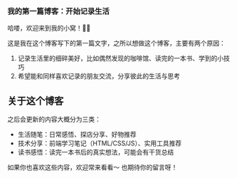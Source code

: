 ### 我的第一篇博客：开始记录生活

哈喽，欢迎来到我的小窝！👋🤣

这是我在这个博客写下的第一篇文字，之所以想做这个博客，主要有两个原因：
1. 记录生活里的细碎美好，比如偶然发现的咖啡馆、读完的一本书、学到的小技巧
2. 希望能和同样喜欢记录的朋友交流，分享彼此的生活与思考

## 关于这个博客
之后会更新的内容大概分为三类：
- 生活随笔：日常感悟、探店分享、好物推荐
- 技术分享：前端学习笔记（HTML/CSS/JS）、实用工具推荐
- 读书感悟：读完一本书后的真实想法，可能会有干货总结

如果你也喜欢这些内容，欢迎常来看看～ 也期待你的留言呀！
